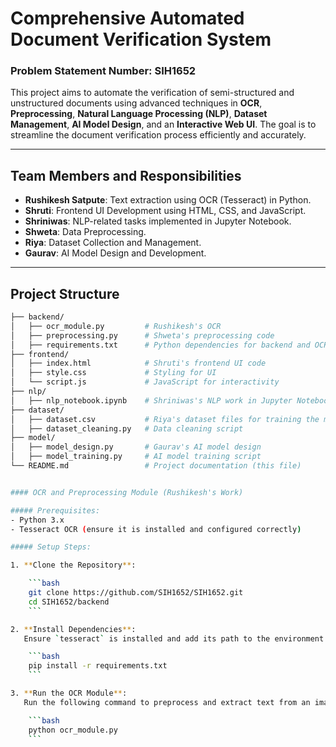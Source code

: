 # Comprehensive Automated Document Verification System

### Problem Statement Number: **SIH1652**

This project aims to automate the verification of semi-structured and unstructured documents using advanced techniques in **OCR**, **Preprocessing**, **Natural Language Processing (NLP)**, **Dataset Management**, **AI Model Design**, and an **Interactive Web UI**. The goal is to streamline the document verification process efficiently and accurately.

---

## Team Members and Responsibilities

- **Rushikesh Satpute**: Text extraction using OCR (Tesseract) in Python.
- **Shruti**: Frontend UI Development using HTML, CSS, and JavaScript.
- **Shriniwas**: NLP-related tasks implemented in Jupyter Notebook.
- **Shweta**: Data Preprocessing.
- **Riya**: Dataset Collection and Management.
- **Gaurav**: AI Model Design and Development.

---

## Project Structure

```bash
├── backend/
│   ├── ocr_module.py         # Rushikesh's OCR
│   ├── preprocessing.py      # Shweta's preprocessing code
│   ├── requirements.txt      # Python dependencies for backend and OCR
├── frontend/
│   ├── index.html            # Shruti's frontend UI code
│   ├── style.css             # Styling for UI
│   └── script.js             # JavaScript for interactivity
├── nlp/
│   ├── nlp_notebook.ipynb    # Shriniwas's NLP work in Jupyter Notebook
├── dataset/
│   ├── dataset.csv           # Riya's dataset files for training the model
│   ├── dataset_cleaning.py   # Data cleaning script
├── model/
│   ├── model_design.py       # Gaurav's AI model design
│   ├── model_training.py     # AI model training script
└── README.md                 # Project documentation (this file)


#### OCR and Preprocessing Module (Rushikesh's Work)

##### Prerequisites:
- Python 3.x
- Tesseract OCR (ensure it is installed and configured correctly)

##### Setup Steps:

1. **Clone the Repository**:

    ```bash
    git clone https://github.com/SIH1652/SIH1652.git
    cd SIH1652/backend
    ```

2. **Install Dependencies**:  
   Ensure `tesseract` is installed and add its path to the environment variables.

    ```bash
    pip install -r requirements.txt
    ```

3. **Run the OCR Module**:  
   Run the following command to preprocess and extract text from an image or PDF.

    ```bash
    python ocr_module.py
    ```

